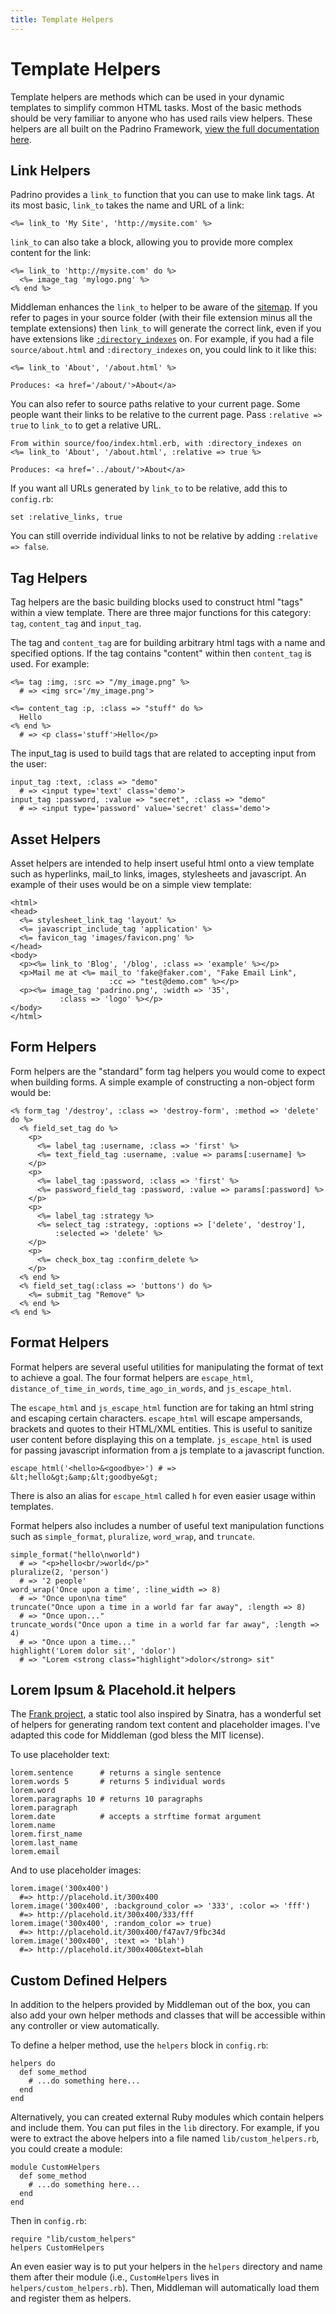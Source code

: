 ```yaml
---
title: Template Helpers
---
```


# Template Helpers

Template helpers are methods which can be used in your dynamic templates to simplify common HTML tasks. Most of the basic methods should be very familiar to anyone who has used rails view helpers. These helpers are all built on the Padrino Framework, [view the full documentation here].

## Link Helpers

Padrino provides a `link_to` function that you can use to make link tags. At its most basic, `link_to` takes the name and URL of a link:

    <%= link_to 'My Site', 'http://mysite.com' %>
    
`link_to` can also take a block, allowing you to provide more complex content for the link:

    <%= link_to 'http://mysite.com' do %>
      <%= image_tag 'mylogo.png' %>
    <% end %>
    
Middleman enhances the `link_to` helper to be aware of the [sitemap](/metadata/sitemap). If you refer to pages in your source folder (with their file extension minus all the template extensions) then `link_to` will generate the correct link, even if you have extensions like [`:directory_indexes`](/advanced/pretty-urls) on. For example, if you had a file `source/about.html` and `:directory_indexes` on, you could link to it like this:

    <%= link_to 'About', '/about.html' %>
    
    Produces: <a href='/about/'>About</a>
    
You can also refer to source paths relative to your current page. Some people want their links to be relative to the current page. Pass `:relative => true` to `link_to` to get a relative URL.

    From within source/foo/index.html.erb, with :directory_indexes on
    <%= link_to 'About', '/about.html', :relative => true %>

    Produces: <a href='../about/'>About</a>

If you want all URLs generated by `link_to` to be relative, add this to `config.rb`:

    set :relative_links, true
    
You can still override individual links to not be relative by adding `:relative => false`.


     
## Tag Helpers

Tag helpers are the basic building blocks used to construct html "tags" within a view template. There are three major functions for this category: `tag`, `content_tag` and `input_tag`.

The tag and `content_tag` are for building arbitrary html tags with a name and specified options. If the tag contains "content" within then `content_tag` is used. For example:

    <%= tag :img, :src => "/my_image.png" %>
      # => <img src='/my_image.png'>
    
    <%= content_tag :p, :class => "stuff" do %>
      Hello
    <% end %>
      # => <p class='stuff'>Hello</p>
  
The input_tag is used to build tags that are related to accepting input from the user:

    input_tag :text, :class => "demo" 
      # => <input type='text' class='demo'>
    input_tag :password, :value => "secret", :class => "demo"
      # => <input type='password' value='secret' class='demo'>
    
## Asset Helpers

Asset helpers are intended to help insert useful html onto a view template such as hyperlinks, mail_to links, images, stylesheets and javascript. An example of their uses would be on a simple view template:

    <html>
    <head>
      <%= stylesheet_link_tag 'layout' %>
      <%= javascript_include_tag 'application' %>
      <%= favicon_tag 'images/favicon.png' %>
    </head>
    <body>
      <p><%= link_to 'Blog', '/blog', :class => 'example' %></p>
      <p>Mail me at <%= mail_to 'fake@faker.com', "Fake Email Link", 
                          :cc => "test@demo.com" %></p>
      <p><%= image_tag 'padrino.png', :width => '35', 
               :class => 'logo' %></p>
    </body>
    </html>
 
## Form Helpers

Form helpers are the "standard" form tag helpers you would come to expect when building forms. A simple example of constructing a non-object form would be:

    <% form_tag '/destroy', :class => 'destroy-form', :method => 'delete' do %>
      <% field_set_tag do %>
        <p>
          <%= label_tag :username, :class => 'first' %>
          <%= text_field_tag :username, :value => params[:username] %>
        </p>
        <p>
          <%= label_tag :password, :class => 'first' %>
          <%= password_field_tag :password, :value => params[:password] %>
        </p>
        <p>
          <%= label_tag :strategy %>
          <%= select_tag :strategy, :options => ['delete', 'destroy'],
              :selected => 'delete' %>
        </p>
        <p>
          <%= check_box_tag :confirm_delete %>
        </p>
      <% end %>
      <% field_set_tag(:class => 'buttons') do %>
        <%= submit_tag "Remove" %>
      <% end %>
    <% end %>
    
## Format Helpers

Format helpers are several useful utilities for manipulating the format of text to achieve a goal.
The four format helpers are `escape_html`, `distance_of_time_in_words`, `time_ago_in_words`, and `js_escape_html`.

The `escape_html` and `js_escape_html` function are for taking an html string and escaping certain characters.
`escape_html` will escape ampersands, brackets and quotes to their HTML/XML entities. This is useful to sanitize user content before displaying this on a template. `js_escape_html` is used for passing javascript information from a js template to a javascript function.

    escape_html('<hello>&<goodbye>') # => &lt;hello&gt;&amp;&lt;goodbye&gt;

There is also an alias for `escape_html` called `h` for even easier usage within templates.

Format helpers also includes a number of useful text manipulation functions such as `simple_format`, `pluralize`, `word_wrap`, and `truncate`.

    simple_format("hello\nworld") 
      # => "<p>hello<br/>world</p>"
    pluralize(2, 'person') 
      # => '2 people'
    word_wrap('Once upon a time', :line_width => 8) 
      # => "Once upon\na time"
    truncate("Once upon a time in a world far far away", :length => 8) 
      # => "Once upon..."
    truncate_words("Once upon a time in a world far far away", :length => 4)
      # => "Once upon a time..."
    highlight('Lorem dolor sit', 'dolor') 
      # => "Lorem <strong class="highlight">dolor</strong> sit"

## Lorem Ipsum & Placehold.it helpers

The [Frank project], a static tool also inspired by Sinatra, has a wonderful set of helpers for generating random text content and placeholder images. I've adapted this code for Middleman (god bless the MIT license).

To use placeholder text:

    lorem.sentence      # returns a single sentence
    lorem.words 5       # returns 5 individual words
    lorem.word
    lorem.paragraphs 10 # returns 10 paragraphs 
    lorem.paragraph
    lorem.date          # accepts a strftime format argument
    lorem.name
    lorem.first_name
    lorem.last_name
    lorem.email

And to use placeholder images:

    lorem.image('300x400')
      #=> http://placehold.it/300x400
    lorem.image('300x400', :background_color => '333', :color => 'fff')
      #=> http://placehold.it/300x400/333/fff
    lorem.image('300x400', :random_color => true)
      #=> http://placehold.it/300x400/f47av7/9fbc34d
    lorem.image('300x400', :text => 'blah')
      #=> http://placehold.it/300x400&text=blah

## Custom Defined Helpers

In addition to the helpers provided by Middleman out of the box, you can also add your own helper methods and classes that will be accessible within any controller or view automatically.

To define a helper method, use the `helpers` block in `config.rb`:

    helpers do
      def some_method
        # ...do something here...
      end
    end

Alternatively, you can created external Ruby modules which contain helpers and include them. You can put files in the `lib` directory. For example, if you were to extract the above helpers into a file named `lib/custom_helpers.rb`, you could create a module:

    module CustomHelpers
      def some_method
        # ...do something here...
      end
    end

Then in `config.rb`:

    require "lib/custom_helpers"
    helpers CustomHelpers

An even easier way is to put your helpers in the `helpers` directory and name them after their module (i.e., `CustomHelpers` lives in `helpers/custom_helpers.rb`). Then, Middleman will automatically load them and register them as helpers. 

[view the full documentation here]: http://www.padrinorb.com/guides/application-helpers
[Frank project]: https://github.com/blahed/frank